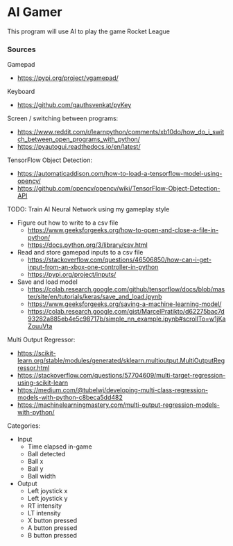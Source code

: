 # AI Gamer

This program will use AI to play the game Rocket League

### Sources

Gamepad
* https://pypi.org/project/vgamepad/

Keyboard
* https://github.com/gauthsvenkat/pyKey 

Screen / switching between programs:
* https://www.reddit.com/r/learnpython/comments/xb10do/how_do_i_switch_between_open_programs_with_python/ 
* https://pyautogui.readthedocs.io/en/latest/

TensorFlow Object Detection:
* https://automaticaddison.com/how-to-load-a-tensorflow-model-using-opencv/
* https://github.com/opencv/opencv/wiki/TensorFlow-Object-Detection-API

TODO: Train AI Neural Network using my gameplay style
* Figure out how to write to a csv file
    * https://www.geeksforgeeks.org/how-to-open-and-close-a-file-in-python/
    * https://docs.python.org/3/library/csv.html
* Read and store gamepad inputs to a csv file
    * https://stackoverflow.com/questions/46506850/how-can-i-get-input-from-an-xbox-one-controller-in-python
    * https://pypi.org/project/inputs/
* Save and load model
    * https://colab.research.google.com/github/tensorflow/docs/blob/master/site/en/tutorials/keras/save_and_load.ipynb
    * https://www.geeksforgeeks.org/saving-a-machine-learning-model/
    * https://colab.research.google.com/gist/MarcelPratikto/d62275bac7d93282a885eb4e5c98717b/simple_nn_example.ipynb#scrollTo=w1jKaZouuVta

Multi Output Regressor:
* https://scikit-learn.org/stable/modules/generated/sklearn.multioutput.MultiOutputRegressor.html
* https://stackoverflow.com/questions/57704609/multi-target-regression-using-scikit-learn
* https://medium.com/@tubelwj/developing-multi-class-regression-models-with-python-c8beca5dd482
* https://machinelearningmastery.com/multi-output-regression-models-with-python/

Categories:
* Input
    * Time elapsed in-game
    * Ball detected
    * Ball x
    * Ball y
    * Ball width
* Output
    * Left joystick x
    * Left joystick y
    * RT intensity
    * LT intensity
    * X button pressed
    * A button pressed
    * B button pressed